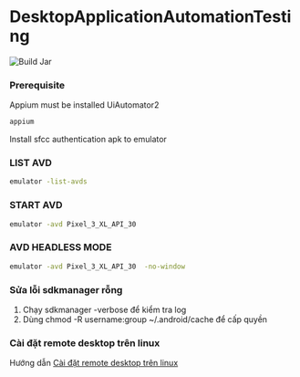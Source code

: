 # DesktopApplicationAutomationTesting
![Build Jar](https://github.com/hontrang/DesktopApplicationAutomationTesting/actions/workflows/ci.yml/badge.svg)

### Prerequisite
Appium must be installed UiAutomator2
```bash
appium
```

Install sfcc authentication apk to emulator

### LIST AVD
```bash
emulator -list-avds
```

### START AVD
```bash
emulator -avd Pixel_3_XL_API_30
```

### AVD HEADLESS MODE
```bash
emulator -avd Pixel_3_XL_API_30  -no-window
```
### Sửa lỗi sdkmanager rỗng
1. Chạy sdkmanager -verbose để kiểm tra log
2. Dùng chmod -R username:group ~/.android/cache để cấp quyền

### Cài đặt remote desktop trên linux
Hướng dẫn [Cài đặt remote desktop trên linux](https://medium.com/@riley.kao/wsl2-ubuntu20-04-gui-remote-desktop-connection-rdp-2bbd21d2fa71)
